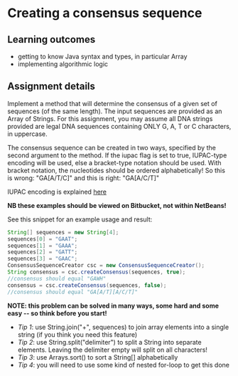 # Creating a consensus sequence  #

## Learning outcomes ##
* getting to know Java syntax and types, in particular Array
* implementing algorithmic logic


## Assignment details ##
Implement a method that will determine the consensus of a given set of sequences (of the same length).
The input sequences are provided as an Array of Strings.
For this assignment, you may assume all DNA strings provided are legal DNA sequences containing ONLY G, A, T or C characters,  in uppercase.

The consensus sequence can be created in two ways, specified by the second argument to the method.
If the iupac flag is set to true, IUPAC-type encoding will be used, else a bracket-type notation should be used.
With bracket notation, the nucleotides should be ordered alphabetically! So this is wrong: "GA[A/T/C]" and this is right: "GA[A/C/T]"

IUPAC encoding is explained [here](http://en.wikipedia.org/wiki/Nucleic_acid_notation)

**NB these examples should be viewed on Bitbucket, not within NetBeans!**

See this snippet for an example usage and result:

```Java
String[] sequences = new String[4];
sequences[0] = "GAAT";
sequences[1] = "GAAA";
sequences[2] = "GATT";
sequences[3] = "GAAC";
ConsensusSequenceCreator csc = new ConsensusSequenceCreator();
String consensus = csc.createConsensus(sequences, true);
//consensus should equal "GAWH"
consensus = csc.createConsensus(sequences, false);
//consensus should equal "GA[A/T][A/C/T]"
``` 

**NOTE: this problem can be solved in many ways, some hard and some easy -- so think before you start!**

- *Tip 1*: use String.join("+", sequences) to join array elements into a single string (if you think you need this feature)
- *Tip 2*: use String.split("delimiter") to split a String into separate elements. Leaving the delimiter empty will split on all characters!
- *Tip 3*: use Arrays.sort() to sort a String[] alphabetically
- *Tip 4*: you will need to use some kind of nested for-loop to get this done


